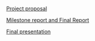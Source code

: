 [Project proposal](https://docs.google.com/document/d/1sPbnma2vZWSOpRkEUGOlhOyO6Ne37WXsnKuq-9Mo6Ys/edit)

[Milestone report and Final Report](https://www.overleaf.com/project/5bd624475fd48803d7b86ac9)

[Final presentation](https://docs.google.com/presentation/d/1PnNBXTVszvJFtj7o1RBMIZ2UhKqGL-cgOnwc5ihWLlE/edit?usp=sharing)


